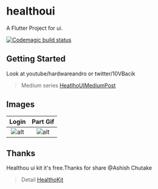 # healthoui

A Flutter Project for ui.

[![Codemagic build status](https://api.codemagic.io/apps/5d5c9c096722395cf808f810/5d5c9c096722395cf808f80f/status_badge.svg)](https://codemagic.io/apps/5d5c9c096722395cf808f810/5d5c9c096722395cf808f80f/latest_build)

## Getting Started

Look at youtube/hardwareandro or twitter/10VBacik

> Medium series  [HeatlhoUIMediumPost](https://medium.com/flutter-t%C3%BCrkiye/flutter-healtho-ui-ad72c823e8b2)

## Images

Login             |  Part Gif
:-------------------------:|:-------------------------:
![alt](https://github.com/VB10/HealthoUI/blob/master/github/onboard.png?raw=true)  |  ![alt](https://github.com/VB10/HealthoUI/blob/master/github/healtoui2.gif?raw=true)

## Thanks

Healthou ui kit it's free.Thanks for share @Ashish Chutake

> Detail [HealthoKit]([https://link](https://www.behance.net/gallery/79867353/Healtho-Self-Trainer-Gym-and-Fitness-App))

